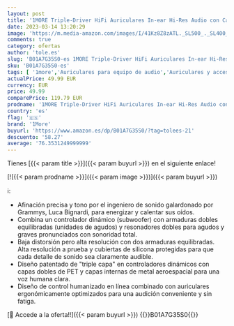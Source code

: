```yaml
---
layout: post
title: '1MORE Triple-Driver HiFi Auriculares In-ear Hi-Res Audio con Cable Integrado de Control Remoto y Micrófono para iPhone y Android Teléfono móviles E1001 Oro'
date: 2023-03-14 13:20:29
image: 'https://m.media-amazon.com/images/I/41Kz8Z8zATL._SL500_._SL400_.jpg'
comments: true
category: ofertas
author: 'tole.es'
slug: 'B01A7G35S0-es 1MORE Triple-Driver HiFi Auriculares In-ear Hi-Res Audio...'
sku: 'B01A7G35S0-es'
tags: [ '1more','Auriculares para equipo de audio','Auriculares y accesorios','Electrónica','iphone','🇪🇸', ]
actualPrice: 49.99 EUR
currency: EUR
price: 49.99
comparePrice: 119.79 EUR
prodname: '1MORE Triple-Driver HiFi Auriculares In-ear Hi-Res Audio con Cable Integrado de Control Remoto y Micrófono para iPhone y Android Teléfono móviles E1001 Oro'
country: 'es'
flag: '🇪🇸'
brand: '1More'
buyurl: 'https://www.amazon.es/dp/B01A7G35S0/?tag=tolees-21'
descuento: '58.27'
average: '76.3531249999999'
---
```


Tienes [{{< param title >}}]({{< param buyurl >}}) en el siguiente enlace!

[![{{< param prodname >}}]({{< param image >}})]({{< param buyurl >}})

ℹ️:

- Afinación precisa y tono por el ingeniero de sonido galardonado por Grammys, Luca Bignardi, para energizar y calentar sus oídos.
- Combina un controlador dinámico (subwoofer) con armaduras dobles equilibradas (unidades de agudos) y resonadores dobles para agudos y graves pronunciados con sonoridad total.
- Baja distorsión pero alta resolución con dos armaduras equilibradas. Alta resolución a prueba y cubiertas de silicona protegidas para que cada detalle de sonido sea claramente audible.
- Diseño patentado de "triple capa" en controladores dinámicos con capas dobles de PET y capas internas de metal aeroespacial para una voz humana clara.
- Diseño de control humanizado en línea combinado con auriculares ergonómicamente optimizados para una audición conveniente y sin fatiga.

[🛒 Accede a la oferta!!]({{< param buyurl >}})
{{<world>}}B01A7G35S0{{</world>}}
